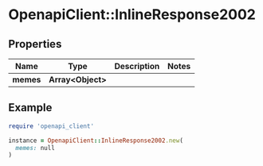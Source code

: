 # OpenapiClient::InlineResponse2002

## Properties

| Name | Type | Description | Notes |
| ---- | ---- | ----------- | ----- |
| **memes** | **Array&lt;Object&gt;** |  |  |

## Example

```ruby
require 'openapi_client'

instance = OpenapiClient::InlineResponse2002.new(
  memes: null
)
```

